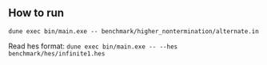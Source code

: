 ## How to run

``dune exec bin/main.exe -- benchmark/higher_nontermination/alternate.in``

Read hes format: 
``dune exec bin/main.exe -- --hes benchmark/hes/infinite1.hes``
